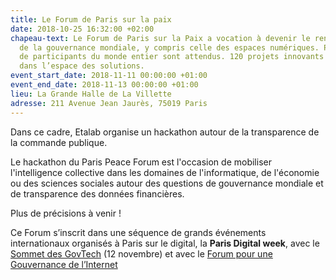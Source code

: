 ```yaml
---
title: Le Forum de Paris sur la paix
date: 2018-10-25 16:32:00 +02:00
chapeau-text: Le Forum de Paris sur la Paix a vocation à devenir le rendez-vous annuel
  de la gouvernance mondiale, y compris celle des espaces numériques. Plusieurs milliers
  de participants du monde entier sont attendus. 120 projets innovants seront présentés
  dans l’espace des solutions.
event_start_date: 2018-11-11 00:00:00 +01:00
event_end_date: 2018-11-13 00:00:00 +01:00
lieu: La Grande Halle de La Villette
adresse: 211 Avenue Jean Jaurès, 75019 Paris
---
```


Dans ce cadre, Etalab organise un hackathon autour de la transparence de la commande publique. 

Le hackathon du Paris Peace Forum est l'occasion de mobiliser l'intelligence collective dans les domaines de l'informatique, de l'économie ou des sciences sociales autour des questions de gouvernance mondiale et de transparence des données financières.

Plus de précisions à venir !

Ce Forum s’inscrit dans une séquence de grands événements internationaux organisés à Paris sur le digital, la **Paris Digital week**, avec le [Sommet des GovTech](/agenda/sommet-des-govtech/) (12 novembre) et avec le [Forum pour une Gouvernance de l’Internet](/agenda/forum-sur-la-gouvernance-de-linternet-pour-un-internet-de-la-confiance/) 